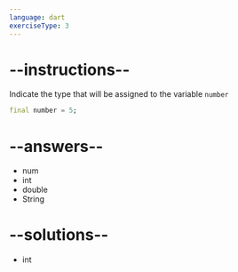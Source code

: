 ```yaml
---
language: dart
exerciseType: 3
---
```


# --instructions--

Indicate the type that will be assigned to the variable `number`
```dart
final number = 5;
```

# --answers--

- num
- int
- double
- String

# --solutions--

- int
